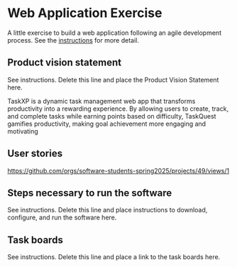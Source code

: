# Web Application Exercise

A little exercise to build a web application following an agile development process. See the [instructions](instructions.md) for more detail.

## Product vision statement

See instructions. Delete this line and place the Product Vision Statement here.

TaskXP is a dynamic task management web app that transforms productivity into a rewarding experience. By allowing users to create, track, and complete tasks while earning points based on difficulty, TaskQuest gamifies productivity, making goal achievement more engaging and motivating


## User stories

https://github.com/orgs/software-students-spring2025/projects/49/views/1 

## Steps necessary to run the software

See instructions. Delete this line and place instructions to download, configure, and run the software here.

## Task boards

See instructions. Delete this line and place a link to the task boards here.
